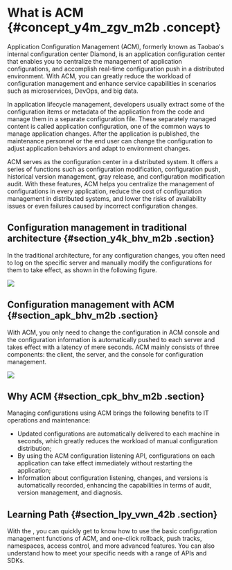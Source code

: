 # What is ACM {#concept_y4m_zgv_m2b .concept}

Application Configuration Management \(ACM\), formerly known as Taobao's internal configuration center Diamond, is an application configuration center that enables you to centralize the management of application configurations, and accomplish real-time configuration push in a distributed environment. With ACM, you can greatly reduce the workload of configuration management and enhance service capabilities in scenarios such as microservices, DevOps, and big data.

In application lifecycle management, developers usually extract some of the configuration items or metadata of the application from the code and manage them in a separate configuration file. These separately managed content is called application configuration, one of the common ways to manage application changes. After the application is published, the maintenance personnel or the end user can change the configuration to adjust application behaviors and adapt to environment changes.

ACM serves as the configuration center in a distributed system. It offers a series of functions such as configuration modification, configuration push, historical version management, gray release, and configuration modification audit. With these features, ACM helps you centralize the management of configurations in every application, reduce the cost of configuration management in distributed systems, and lower the risks of availability issues or even failures caused by incorrect configuration changes.

## Configuration management in traditional architecture {#section_y4k_bhv_m2b .section}

In the traditional architecture, for any configuration changes, you often need to log on the specific server and manually modify the configurations for them to take effect, as shown in the following figure.

![](http://aliware-images.oss-cn-hangzhou.aliyuncs.com/acms/dg_config_mgmt_traditional_en.png)

## Configuration management with ACM {#section_apk_bhv_m2b .section}

With ACM, you only need to change the configuration in ACM console and the configuration information is automatically pushed to each server and takes effect with a latency of mere seconds. ACM mainly consists of three components: the client, the server, and the console for configuration management.

![](http://aliware-images.oss-cn-hangzhou.aliyuncs.com/acms/dg_config_mgmt_acm_en.png)

## Why ACM {#section_cpk_bhv_m2b .section}

Managing configurations using ACM brings the following benefits to IT operations and maintenance:

-   Updated configurations are automatically delivered to each machine in seconds, which greatly reduces the workload of manual configuration distribution;
-   By using the ACM configuration listening API, configurations on each application can take effect immediately without restarting the application;
-   Information about configuration listening, changes, and versions is automatically recorded, enhancing the capabilities in terms of audit, version management, and diagnosis.

## Learning Path {#section_lpy_vwn_42b .section}

With the , you can quickly get to know how to use the basic configuration management functions of ACM, and one-click rollback, push tracks, namespaces, access control, and more advanced features. You can also understand how to meet your specific needs with a range of APIs and SDKs.

